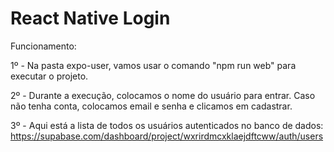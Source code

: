 # React Native Login
 
Funcionamento:

1º - Na pasta expo-user, vamos usar o comando "npm run web" para executar o projeto.

2º - Durante a execução, colocamos o nome do usuário para entrar. Caso não tenha conta, colocamos email e senha e clicamos em cadastrar.

3º - Aqui está a lista de todos os usuários autenticados no banco de dados: https://supabase.com/dashboard/project/wxrirdmcxklaejdftcww/auth/users
